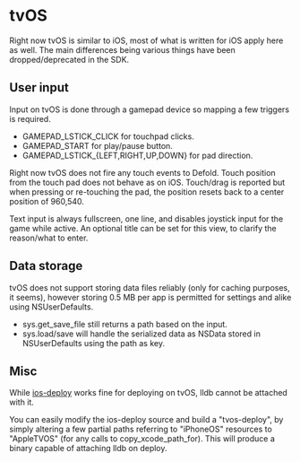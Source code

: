 # tvOS

Right now tvOS is similar to iOS, most of what is written for iOS apply here as well. The main differences being various things have been dropped/deprecated in the SDK.


## User input

Input on tvOS is done through a gamepad device so mapping a few triggers is required.

* GAMEPAD\_LSTICK\_CLICK for touchpad clicks.
* GAMEPAD\_START for play/pause button.
* GAMEPAD\_LSTICK\_{LEFT,RIGHT,UP,DOWN} for pad direction.

Right now tvOS does not fire any touch events to Defold. Touch position from the touch pad does not behave as on iOS. Touch/drag is reported but when pressing or re-touching the pad, the position resets back to a center position of 960,540. 

Text input is always fullscreen, one line, and disables joystick input for the game while active. An optional title can be set for this view, to clarify the reason/what to enter.


## Data storage

tvOS does not support storing data files reliably (only for caching purposes, it seems), however storing 0.5 MB per app is permitted for settings and alike using NSUserDefaults.

* sys.get\_save\_file still returns a path based on the input.
* sys.load/save will handle the serialized data as NSData stored in NSUserDefaults using the path as key.


## Misc

While [ios-deploy](https://github.com/phonegap/ios-deploy) works fine for deploying on tvOS, lldb cannot be attached with it.

You can easily modify the ios-deploy source and build a "tvos-deploy", by simply altering a few partial paths referring to "iPhoneOS" resources to "AppleTVOS" (for any calls to copy\_xcode\_path\_for). This will produce a binary capable of attaching lldb on deploy.
